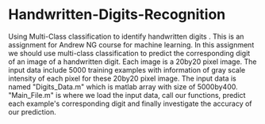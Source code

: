 # Handwritten-Digits-Recognition
Using Multi-Class classification to identify handwritten digits .
This is an assignment for Andrew NG course for machine learning. In this assignment we should use multi-class classification to predict the corresponding digit of an image of a handwritten digit. Each image is a 20by20 pixel image. The input data include 5000 training examples with information of gray scale intensity of each pixel for these 20by20 pixel image. The input data is named "Digits_Data.m" which is matlab array with size of 5000by400.
"Main_File.m" is where we load the input data, call our functions, predict each example's corresponding digit and finally investigate the accuracy of our prediction.

